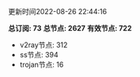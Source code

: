 更新时间2022-08-26 22:44:16

**总订阅: 73**
**总节点: 2627**
**有效节点: 722**
- v2ray节点: 312
- ss节点: 394
- trojan节点: 16
